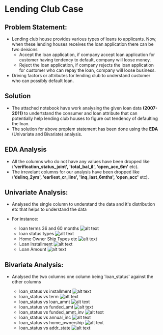 # Lending Club Case

## Problem Statement:
* Lending club house provides various types of loans to applicants. Now, when these lending houses receives the loan application there can be two deisions 
  * Accept the loan application, if company accept loan application for customer having tendency to default, company will loose money.
  * Reject the loan application, if company rejects the loan application for customer who can repay the loan, company will loose business.
* Driving factors or attributes for lending club to understand customer who can possibly default loan.

## Solution
* The attached notebook have work analysing the given loan data **(2007-2011)** to undertstand the consumer and loan attribute that can potentially help lending club houses to figure out tendency of defaulting the loan.
* The solution for above proplem statement has been done using the **EDA** (Univariate and Bivariate) analysis.

## EDA Analysis
* All the columns who do not have any values have been dropped like (**'verification_status_joint', 'total_bal_il', 'open_acc_6m'** etc).
* The irrevelant columns for our analysis have been dropped like (**'delinq_2yrs', 'earliest_cr_line', 'inq_last_6mths', 'open_acc'** etc).

## Univariate Analysis:
* Analysed the single column to understand the data and it's distribution etc that helps to understand the data 
* For instance:

    * loan terms 36 and 60 months 
      ![alt text](https://github.com/rohit2503/lending-club-case/blob/main/images/loan_term.png)
    * loan status types
      ![alt text](https://github.com/rohit2503/lending-club-case/blob/main/images/loan_status.png)
    * Home Owner Ship Types etc
      ![alt text](https://github.com/rohit2503/lending-club-case/blob/main/images/home_ownership.png)
    * Loan Installment
      ![alt text](https://github.com/rohit2503/lending-club-case/blob/main/images/installment.png)
    * Loan Amount
      ![alt text](https://github.com/rohit2503/lending-club-case/blob/main/images/loan_amnt.png)

## Bivariate Analysis:
* Analysed the two columns one column being 'loan_status' against the other columns 

  * loan_status vs installment
  ![alt text](https://github.com/rohit2503/lending-club-case/blob/main/images/loan_status_vs_installment.png)
  * loan_status vs term
  ![alt text](https://github.com/rohit2503/lending-club-case/blob/main/images/loan_status_vs_term.png)
  * loan_status vs loan_amnt
  ![alt text](https://github.com/rohit2503/lending-club-case/blob/main/images/loan_status_vs_loan_amnt.png)
  * loan_status vs funded_amt
  ![alt text](https://github.com/rohit2503/lending-club-case/blob/main/images/loan_status_vs_funded_amnt.png)
  * loan_status vs funded_amnt_inv
  ![alt text](https://github.com/rohit2503/lending-club-case/blob/main/images/loan_status_vs_funded_amnt_inv.png)
  * loan_status vs annual_inc
  ![alt text](https://github.com/rohit2503/lending-club-case/blob/main/images/loan_status_vs_annual_inc.png)
  * loan_status vs home_ownership 
  ![alt text](https://github.com/rohit2503/lending-club-case/blob/main/images/loan_status_vs_home_ownership.png)
  * loan_status vs addr_state
  ![alt text](https://github.com/rohit2503/lending-club-case/blob/main/images/loan_status_vs_addr_state.png)
  
